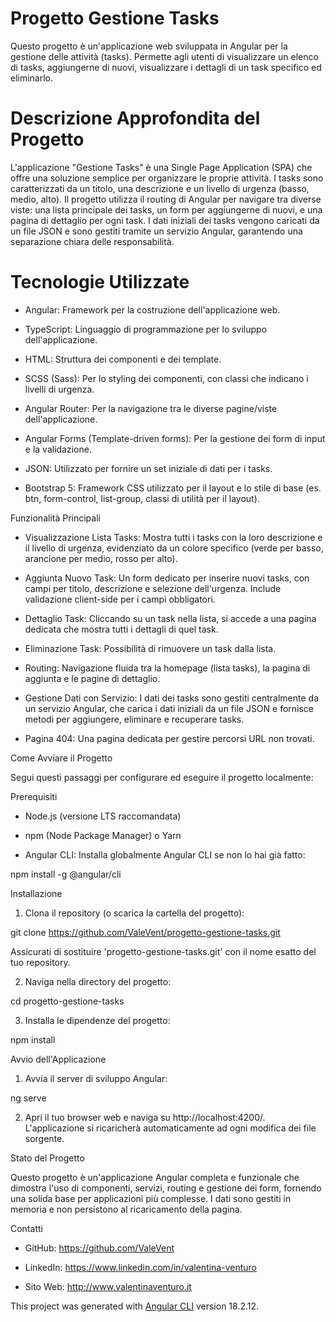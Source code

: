 # Progetto Gestione Tasks

Questo progetto è un'applicazione web sviluppata in Angular per la gestione delle attività (tasks). Permette agli utenti di visualizzare un elenco di tasks, aggiungerne di nuovi, visualizzare i dettagli di un task specifico ed eliminarlo.


# Descrizione Approfondita del Progetto

L'applicazione "Gestione Tasks" è una Single Page Application (SPA) che offre una soluzione semplice per organizzare le proprie attività. I tasks sono caratterizzati da un titolo, una descrizione e un livello di urgenza (basso, medio, alto). Il progetto utilizza il routing di Angular per navigare tra diverse viste: una lista principale dei tasks, un form per aggiungerne di nuovi, e una pagina di dettaglio per ogni task. I dati iniziali dei tasks vengono caricati da un file JSON e sono gestiti tramite un servizio Angular, garantendo una separazione chiara delle responsabilità.


# Tecnologie Utilizzate

- Angular: Framework per la costruzione dell'applicazione web.

- TypeScript: Linguaggio di programmazione per lo sviluppo dell'applicazione.

- HTML: Struttura dei componenti e dei template.

- SCSS (Sass): Per lo styling dei componenti, con classi che indicano i livelli di urgenza.

- Angular Router: Per la navigazione tra le diverse pagine/viste dell'applicazione.

- Angular Forms (Template-driven forms): Per la gestione dei form di input e la validazione.

- JSON: Utilizzato per fornire un set iniziale di dati per i tasks.

- Bootstrap 5: Framework CSS utilizzato per il layout e lo stile di base (es. btn, form-control, list-group, classi di utilità per il layout).


Funzionalità Principali

- Visualizzazione Lista Tasks: Mostra tutti i tasks con la loro descrizione e il livello di urgenza, evidenziato da un colore specifico (verde per basso, arancione per medio, rosso per alto).

- Aggiunta Nuovo Task: Un form dedicato per inserire nuovi tasks, con campi per titolo, descrizione e selezione dell'urgenza. Include validazione client-side per i campi obbligatori.

- Dettaglio Task: Cliccando su un task nella lista, si accede a una pagina dedicata che mostra tutti i dettagli di quel task.

- Eliminazione Task: Possibilità di rimuovere un task dalla lista.

- Routing: Navigazione fluida tra la homepage (lista tasks), la pagina di aggiunta e le pagine di dettaglio.

- Gestione Dati con Servizio: I dati dei tasks sono gestiti centralmente da un servizio Angular, che carica i dati iniziali da un file JSON e fornisce metodi per aggiungere, eliminare e recuperare tasks.

- Pagina 404: Una pagina dedicata per gestire percorsi URL non trovati.


Come Avviare il Progetto

Segui questi passaggi per configurare ed eseguire il progetto localmente:

Prerequisiti

- Node.js (versione LTS raccomandata)

- npm (Node Package Manager) o Yarn

- Angular CLI: Installa globalmente Angular CLI se non lo hai già fatto:

npm install -g @angular/cli


Installazione

1. Clona il repository (o scarica la cartella del progetto):

git clone https://github.com/ValeVent/progetto-gestione-tasks.git

Assicurati di sostituire 'progetto-gestione-tasks.git' con il nome esatto del tuo repository.

2. Naviga nella directory del progetto:

cd progetto-gestione-tasks

3. Installa le dipendenze del progetto:

npm install


Avvio dell'Applicazione

1. Avvia il server di sviluppo Angular:

ng serve

2. Apri il tuo browser web e naviga su http://localhost:4200/. L'applicazione si ricaricherà automaticamente ad ogni modifica dei file sorgente.

Stato del Progetto

Questo progetto è un'applicazione Angular completa e funzionale che dimostra l'uso di componenti, servizi, routing e gestione dei form, fornendo una solida base per applicazioni più complesse. I dati sono gestiti in memoria e non persistono al ricaricamento della pagina.


Contatti

- GitHub: https://github.com/ValeVent

- LinkedIn: https://www.linkedin.com/in/valentina-venturo

- Sito Web: http://www.valentinaventuro.it

This project was generated with [Angular CLI](https://github.com/angular/angular-cli) version 18.2.12.


